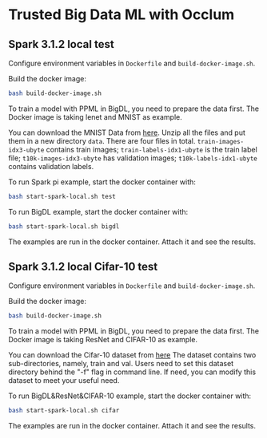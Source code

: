 # Trusted Big Data ML with Occlum

## Spark 3.1.2 local test

Configure environment variables in `Dockerfile` and `build-docker-image.sh`.

Build the docker image:
``` bash
bash build-docker-image.sh
```

To train a model with PPML in BigDL, you need to prepare the data first. The Docker image is taking lenet and MNIST as example.

You can download the MNIST Data from [here](http://yann.lecun.com/exdb/mnist/). Unzip all the files and put them in a new directory `data`. There are four files in total. `train-images-idx3-ubyte` contains train images; `train-labels-idx1-ubyte` is the train label file; `t10k-images-idx3-ubyte` has validation images; `t10k-labels-idx1-ubyte` contains validation labels.

To run Spark pi example, start the docker container with:
``` bash
bash start-spark-local.sh test
```
To run BigDL example, start the docker container with:
``` bash
bash start-spark-local.sh bigdl
```
The examples are run in the docker container. Attach it and see the results.

## Spark 3.1.2 local Cifar-10 test

Configure environment variables in `Dockerfile` and `build-docker-image.sh`.

Build the docker image:
``` bash
bash build-docker-image.sh
```

To train a model with PPML in BigDL, you need to prepare the data first. The Docker image is taking ResNet and CIFAR-10 as example.

You can download the Cifar-10 dataset from [here](https://www.cs.toronto.edu/~kriz/cifar.html) The dataset contains two sub-directories, namely, train and val. Users need to set this dataset directory behind the "-f" flag in command line. If need, you can modify this dataset to meet your useful need.

To run BigDL&ResNet&CIFAR-10 example, start the docker container with:
``` bash
bash start-spark-local.sh cifar
```
The examples are run in the docker container. Attach it and see the results.
